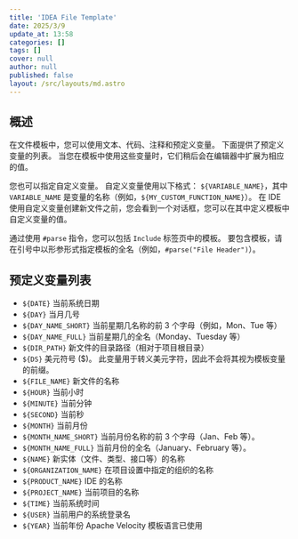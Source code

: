 ```yaml
---
title: 'IDEA File Template'
date: 2025/3/9
update_at: 13:58
categories: []
tags: []
cover: null
author: null
published: false
layout: /src/layouts/md.astro
---
```


## 概述
在文件模板中，您可以使用文本、代码、注释和预定义变量。 下面提供了预定义变量的列表。
当您在模板中使用这些变量时，它们稍后会在编辑器中扩展为相应的值。

您也可以指定自定义变量。 自定义变量使用以下格式：
`${VARIABLE_NAME}`，其中 `VARIABLE_NAME` 是变量的名称（例如，`${MY_CUSTOM_FUNCTION_NAME}`）。
在 IDE 使用自定义变量创建新文件之前，您会看到一个对话框，您可以在其中定义模板中自定义变量的值。

通过使用 `#parse` 指令，您可以包括 `Include` 标签页中的模板。
要包含模板，请在引号中以形参形式指定模板的全名（例如，`#parse("File Header")`）。

## 预定义变量列表
- `${DATE}` 当前系统日期 
- `${DAY}`  当月几号 
- `${DAY_NAME_SHORT}`  当前星期几名称的前 3 个字母（例如，Mon、Tue 等） 
- `${DAY_NAME_FULL}`  当前星期几的全名（Monday、Tuesday 等） 
- `${DIR_PATH}`  新文件的目录路径（相对于项目根目录） 
- `${DS}`  美元符号 ($)。 此变量用于转义美元字符，因此不会将其视为模板变量的前缀。 
- `${FILE_NAME}`  新文件的名称 
- `${HOUR}`  当前小时 
- `${MINUTE}`  当前分钟 
- `${SECOND}`  当前秒 
- `${MONTH}`  当前月份 
- `${MONTH_NAME_SHORT}`  当前月份名称的前 3 个字母（Jan、Feb 等）。 
- `${MONTH_NAME_FULL}`  当前月份的全名（January、February 等）。 
- `${NAME}`  新实体（文件、类型、接口等）的名称 
- `${ORGANIZATION_NAME}`  在项目设置中指定的组织的名称 
- `${PRODUCT_NAME}`  IDE 的名称 
- `${PROJECT_NAME}`  当前项目的名称 
- `${TIME}`  当前系统时间 
- `${USER}`  当前用户的系统登录名 
- `${YEAR}`  当前年份
Apache Velocity 模板语言已使用